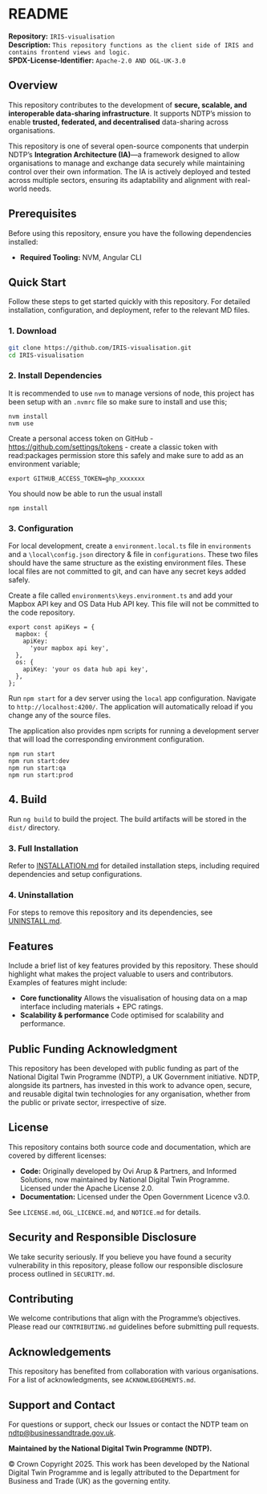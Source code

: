 # README  

**Repository:** `IRIS-visualisation`  
**Description:** `This repository functions as the client side of IRIS and contains frontend views and logic.`  
**SPDX-License-Identifier:** `Apache-2.0 AND OGL-UK-3.0`  

## Overview  
This repository contributes to the development of **secure, scalable, and interoperable data-sharing infrastructure**. It supports NDTP’s mission to enable **trusted, federated, and decentralised** data-sharing across organisations.  

This repository is one of several open-source components that underpin NDTP’s **Integration Architecture (IA)**—a framework designed to allow organisations to manage and exchange data securely while maintaining control over their own information. The IA is actively deployed and tested across multiple sectors, ensuring its adaptability and alignment with real-world needs.  

## Prerequisites  
Before using this repository, ensure you have the following dependencies installed:  
- **Required Tooling:** NVM, Angular CLI

## Quick Start  
Follow these steps to get started quickly with this repository. For detailed installation, configuration, and deployment, refer to the relevant MD files.  

### 1. Download 
```sh  
git clone https://github.com/IRIS-visualisation.git  
cd IRIS-visualisation
```

### 2. Install Dependencies  
It is recommended to use `nvm` to manage versions of node, this project has been setup with an `.nvmrc` file so make sure to install and use this;

```
nvm install
nvm use
```

Create a personal access token on GitHub - https://github.com/settings/tokens - create a classic token with read:packages permission store this safely and make sure to add as an environment variable;

```
export GITHUB_ACCESS_TOKEN=ghp_xxxxxxx
```

You should now be able to run the usual install

```
npm install
```

### 3. Configuration  

For local development, create a `environment.local.ts` file in `environments` and a `\local\config.json` directory & file in `configurations`. These two files should have the same structure as the existing environment files. These local files are not committed to git, and can have any secret keys added safely.

Create a file called `environments\keys.environment.ts` and add your Mapbox API key and OS Data Hub API key. This file will not be committed to the code repository.

```
export const apiKeys = {
  mapbox: {
    apiKey:
      'your mapbox api key',
  },
  os: {
    apiKey: 'your os data hub api key',
  },
};
```

Run `npm start` for a dev server using the `local` app configuration. Navigate to `http://localhost:4200/`. The application will automatically reload if you change any of the source files.

The application also provides npm scripts for running a development server that will load the corresponding environment configuration.

```npm
npm run start
npm run start:dev
npm run start:qa
npm run start:prod
```

## 4. Build

Run `ng build` to build the project. The build artifacts will be stored in the `dist/` directory.

### 3. Full Installation  
Refer to [INSTALLATION.md](INSTALLATION.md) for detailed installation steps, including required dependencies and setup configurations.

### 4. Uninstallation  
For steps to remove this repository and its dependencies, see [UNINSTALL.md](UNINSTALL.md). 

## Features  
Include a brief list of key features provided by this repository. These should highlight what makes the project valuable to users and contributors. Examples of features might include:  
- **Core functionality** Allows the visualisation of housing data on a map interface including materials + EPC ratings.
- **Scalability & performance** Code optimised for scalability and performance.

## Public Funding Acknowledgment  
This repository has been developed with public funding as part of the National Digital Twin Programme (NDTP), a UK Government initiative. NDTP, alongside its partners, has invested in this work to advance open, secure, and reusable digital twin technologies for any organisation, whether from the public or private sector, irrespective of size.  

## License  
This repository contains both source code and documentation, which are covered by different licenses:  
- **Code:** Originally developed by Ovi Arup & Partners, and Informed Solutions, now maintained by National Digital Twin Programme. Licensed under the Apache License 2.0.  
- **Documentation:** Licensed under the Open Government Licence v3.0.  

See `LICENSE.md`, `OGL_LICENCE.md`, and `NOTICE.md` for details.  

## Security and Responsible Disclosure  
We take security seriously. If you believe you have found a security vulnerability in this repository, please follow our responsible disclosure process outlined in `SECURITY.md`.  

## Contributing  
We welcome contributions that align with the Programme’s objectives. Please read our `CONTRIBUTING.md` guidelines before submitting pull requests.  

## Acknowledgements  
This repository has benefited from collaboration with various organisations. For a list of acknowledgments, see `ACKNOWLEDGEMENTS.md`.  

## Support and Contact  
For questions or support, check our Issues or contact the NDTP team on ndtp@businessandtrade.gov.uk.

**Maintained by the National Digital Twin Programme (NDTP).**  

© Crown Copyright 2025. This work has been developed by the National Digital Twin Programme and is legally attributed to the Department for Business and Trade (UK) as the governing entity.
